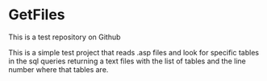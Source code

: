 # GetFiles
This is a test repository on Github

This is a simple test project that reads .asp files and look for specific tables in the sql queries returning a text files with the list of tables and the line number where that tables are.
